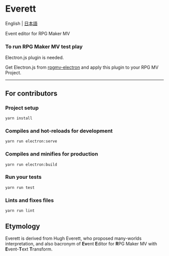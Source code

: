 # Everett

English | [日本語](//github.com/aoitaku/everett/blob/master/readme.md)

Event editor for RPG Maker MV

### To run RPG Maker MV test play

Electron.js plugin is needed.

Get Electron.js from [rpgmv-electron](https://github.com/RaTTiE/rpgmv-electron) and apply this plugin to your RPG MV Project.

---

## For contributors

### Project setup
```
yarn install
```

### Compiles and hot-reloads for development
```
yarn run electron:serve
```

### Compiles and minifies for production
```
yarn run electron:build
```

### Run your tests
```
yarn run test
```

### Lints and fixes files
```
yarn run lint
```

## Etymology

Everett is derived from Hugh Everett, who proposed many-worlds interpretation, and also bacronym of **Ev**ent **E**ditor for **R**PG Maker MV with **E**vent-**T**ext **T**ransform.
